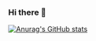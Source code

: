 ### Hi there 👋
[![Anurag's GitHub stats](https://github-readme-stats.vercel.app/api?username=helen-frank)](https://github.com/anuraghazra/github-readme-stats)
<!--
**helen-frank/helen-frank** is a ✨ _special_ ✨ repository because its `README.md` (this file) appears on your GitHub profile.

Here are some ideas to get you started:

- 🔭 I’m currently working on ...
- 🌱 I’m currently learning ...
- 👯 I’m looking to collaborate on ...
- 🤔 I’m looking for help with ...
- 💬 Ask me about ...
- 📫 How to reach me: ...
- 😄 Pronouns: ...
- ⚡ Fun fact: ...
-->
